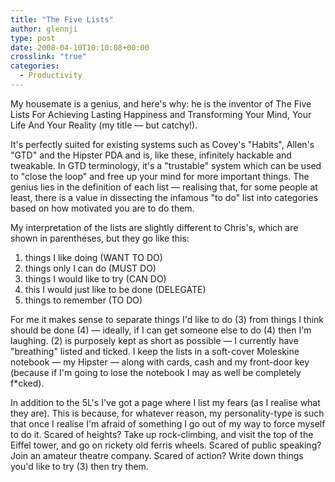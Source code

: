 ```yaml
---
title: "The Five Lists"
author: glennji
type: post
date: 2008-04-10T10:10:08+00:00
crosslink: "true"
categories:
  - Productivity
---
```

My housemate is a genius, and here's why: he is the inventor of The Five Lists For Achieving Lasting Happiness and Transforming Your Mind, Your Life And Your Reality (my title — but catchy!).

It's perfectly suited for existing systems such as Covey's "Habits", Allen's "GTD" and the Hipster PDA and is, like these, infinitely hackable and tweakable. In GTD terminology, it's a "trustable" system which can be used to "close the loop" and free up your mind for more important things. The genius lies in the definition of each list — realising that, for some people at least, there is a value in dissecting the infamous "to do" list into categories based on how motivated you are to do them.

My interpretation of the lists are slightly different to Chris's, which are shown in parentheses, but they go like this:


  1. things I like doing (WANT TO DO)
  1. things only I can do (MUST DO)
  1. things I would like to try (CAN DO)
  1. this I would just like to be done (DELEGATE)
  1. things to remember (TO DO)

For me it makes sense to separate things I'd like to do (3) from things I think should be done (4) — ideally, if I can get someone else to do (4) then I'm laughing. (2) is purposely kept as short as possible — I currently have "breathing" listed and ticked. I keep the lists in a soft-cover Moleskine notebook — my Hipster — along with cards, cash and my front-door key (because if I'm going to lose the notebook I may as well be completely f*cked).

In addition to the 5L's I've got a page where I list my fears (as I realise what they are). This is because, for whatever reason, my personality-type is such that once I realise I'm afraid of something I go out of my way to force myself to do it. Scared of heights? Take up rock-climbing, and visit the top of the Eiffel tower, and go on rickety old ferris wheels. Scared of public speaking? Join an amateur theatre company. Scared of action? Write down things you'd like to try (3) then try them.
